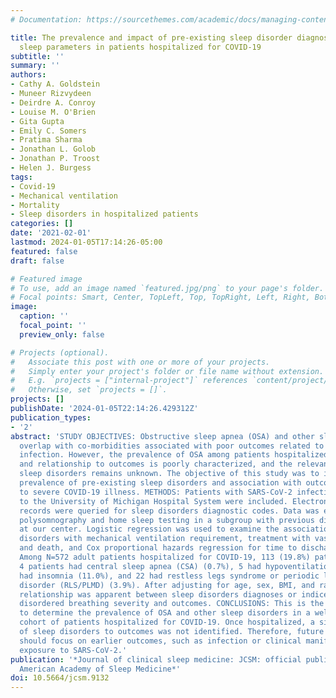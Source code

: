 ```yaml
---
# Documentation: https://sourcethemes.com/academic/docs/managing-content/

title: The prevalence and impact of pre-existing sleep disorder diagnoses and objective
  sleep parameters in patients hospitalized for COVID-19
subtitle: ''
summary: ''
authors:
- Cathy A. Goldstein
- Muneer Rizvydeen
- Deirdre A. Conroy
- Louise M. O'Brien
- Gita Gupta
- Emily C. Somers
- Pratima Sharma
- Jonathan L. Golob
- Jonathan P. Troost
- Helen J. Burgess
tags:
- Covid-19
- Mechanical ventilation
- Mortality
- Sleep disorders in hospitalized patients
categories: []
date: '2021-02-01'
lastmod: 2024-01-05T17:14:26-05:00
featured: false
draft: false

# Featured image
# To use, add an image named `featured.jpg/png` to your page's folder.
# Focal points: Smart, Center, TopLeft, Top, TopRight, Left, Right, BottomLeft, Bottom, BottomRight.
image:
  caption: ''
  focal_point: ''
  preview_only: false

# Projects (optional).
#   Associate this post with one or more of your projects.
#   Simply enter your project's folder or file name without extension.
#   E.g. `projects = ["internal-project"]` references `content/project/deep-learning/index.md`.
#   Otherwise, set `projects = []`.
projects: []
publishDate: '2024-01-05T22:14:26.429312Z'
publication_types:
- '2'
abstract: 'STUDY OBJECTIVES: Obstructive sleep apnea (OSA) and other sleep disorders
  overlap with co-morbidities associated with poor outcomes related to SARS-CoV-2
  infection. However, the prevalence of OSA among patients hospitalized for COVID-19
  and relationship to outcomes is poorly characterized, and the relevance of other
  sleep disorders remains unknown. The objective of this study was to identify the
  prevalence of pre-existing sleep disorders and association with outcomes related
  to severe COVID-19 illness. METHODS: Patients with SARS-CoV-2 infection admitted
  to the University of Michigan Hospital System were included. Electronic medical
  records were queried for sleep disorders diagnostic codes. Data was extracted from
  polysomnography and home sleep testing in a subgroup with previous diagnostic testing
  at our center. Logistic regression was used to examine the association of sleep
  disorders with mechanical ventilation requirement, treatment with vasopressors,
  and death, and Cox proportional hazards regression for time to discharge. RESULTS:
  Among N=572 adult patients hospitalized for COVID-19, 113 (19.8%) patients had OSA,
  4 patients had central sleep apnea (CSA) (0.7%), 5 had hypoventilation (0.9%), 63
  had insomnia (11.0%), and 22 had restless legs syndrome or periodic limb movements
  disorder (RLS/PLMD) (3.9%). After adjusting for age, sex, BMI, and race, no significant
  relationship was apparent between sleep disorders diagnoses or indices of sleep
  disordered breathing severity and outcomes. CONCLUSIONS: This is the first study
  to determine the prevalence of OSA and other sleep disorders in a well-characterized
  cohort of patients hospitalized for COVID-19. Once hospitalized, a significant contribution
  of sleep disorders to outcomes was not identified. Therefore, future evaluations
  should focus on earlier outcomes, such as infection or clinical manifestations after
  exposure to SARS-CoV-2.'
publication: '*Journal of clinical sleep medicine: JCSM: official publication of the
  American Academy of Sleep Medicine*'
doi: 10.5664/jcsm.9132
---
```

